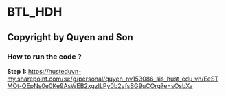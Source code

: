 # BTL_HDH


## Copyright by Quyen and Son
### How to run the code ?
<b> Step 1: </b>
  https://husteduvn-my.sharepoint.com/:u:/g/personal/quyen_nv153086_sis_hust_edu_vn/EeSTMOt-QEpNs0e0Ke9AsWEB2xgzILPy0b2yfsBG9uCOrg?e=sOsbXa
